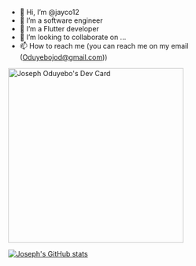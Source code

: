 - 👋 Hi, I’m @jayco12
- 👀 I’m a software engineer
- 🌱 I’m a Flutter developer
- 💞️ I’m looking to collaborate on ...
- 📫 How to reach me (you can reach me on my email (Oduyebojod@gmail.com))

<!---
jayco12/jayco12 is a ✨ special ✨ repository because its `README.md` (this file) appears on your GitHub profile.
You can click the Preview link to take a look at your changes.
--->
<a href="https://app.daily.dev/josephoduyebo"><img src="https://api.daily.dev/devcards/v2/NNzJy5rIGeTWFvL0Qoc1y.png?type=default&r=o8q" width="356" alt="Joseph Oduyebo's Dev Card"/></a>

[![Joseph's GitHub stats](https://github-readme-stats.vercel.app/api?username=jayco-12)](https://github.com/jayco-12/github-readme-stats)

